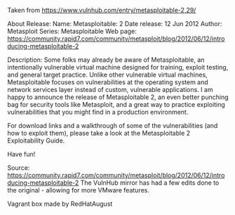 Taken from https://www.vulnhub.com/entry/metasploitable-2,29/ 

About Release:
    Name: Metasploitable: 2
    Date release: 12 Jun 2012
    Author: Metasploit
    Series: Metasploitable
    Web page: https://community.rapid7.com/community/metasploit/blog/2012/06/12/introducing-metasploitable-2

Description:
Some folks may already be aware of Metasploitable, an intentionally vulnerable virtual machine designed for training, exploit testing, and general target practice. Unlike other vulnerable virtual machines, Metasploitable focuses on vulnerabilities at the operating system and network services layer instead of custom, vulnerable applications. I am happy to announce the release of Metasploitable 2, an even better punching bag for security tools like Metasploit, and a great way to practice exploiting vulnerabilities that you might find in a production environment.

For download links and a walkthrough of some of the vulnerabilities (and how to exploit them), please take a look at the Metasploitable 2 Exploitability Guide.

Have fun!

Source: https://community.rapid7.com/community/metasploit/blog/2012/06/12/introducing-metasploitable-2
The VulnHub mirror has had a few edits done to the original - allowing for more VMware features.

Vagrant box made by RedHatAugust
